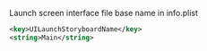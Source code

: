 Launch screen interface file base name in info.plist

```xml
<key>UILaunchStoryboardName</key>
<string>Main</string>
```
